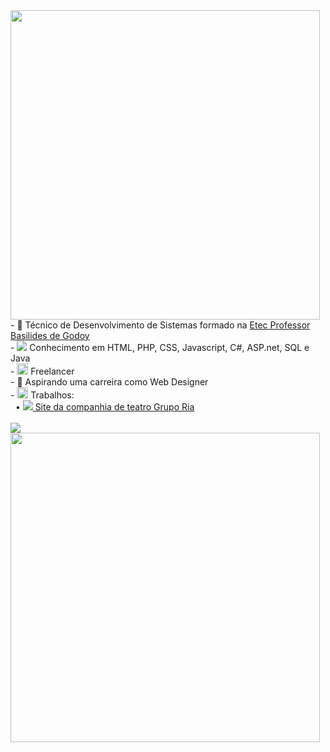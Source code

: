 <img width="495px" src="https://i.imgur.com/71Q0Fdq.jpg">
<div>
  - 🔭 Técnico de Desenvolvimento de Sistemas formado na <a href="https://basilides.com.br/">Etec Professor Basilides de Godoy</a> <br>
  - <img src="https://static.wikia.nocookie.net/terraria_gamepedia/images/5/5b/Daybloom_%28placed%29.png/revision/latest/scale-to-width-down/35?cb=20171130012635"> Conhecimento em HTML, PHP, CSS, Javascript, C#, ASP.net, SQL e Java <br>
  - <img src="https://static.wikia.nocookie.net/terraria_gamepedia/images/c/c4/Paintbrush.png/revision/latest?cb=20200516220138&format=original" width="18px"> Freelancer<br>
  - 🚀 Aspirando uma carreira como Web Designer<br>
  - <img src="https://static.wikia.nocookie.net/terraria_gamepedia/images/1/12/Reforge.png/revision/latest?cb=20161017115112" width="18px"> Trabalhos:<br>
  &nbsp&nbsp• <img src="https://terraria.wiki.gg/images/a/a3/Emote_Emote_Happiness.gif"><a href="gruporia.com.br"> Site da companhia de teatro Grupo Ria</a><br>
  <!--&nbsp&nbsp- <a href="gruporia.com.br">Site da companhia de teatro Grupo Ria</a>-->
</div><br>

<img src="https://github-readme-stats.vercel.app/api/wakatime?username=PearGus&theme=algolia&langs_count=8&layout=compact">

<img width="495px" src="https://i.imgur.com/yz7TyhL.jpg">

